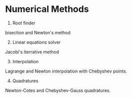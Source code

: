 # Numerical Methods

1. Root finder

bisection and Newton's method

2. Linear equations solver

Jacobi's iterrative method

3. Interpolation

Lagrange and Newton interpolation with Chebyshev points.


4. Quadratures

Newton-Cotes and Chebyshev-Gauss quadratures.
